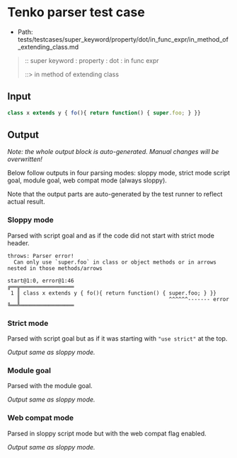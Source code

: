 # Tenko parser test case

- Path: tests/testcases/super_keyword/property/dot/in_func_expr/in_method_of_extending_class.md

> :: super keyword : property : dot : in func expr
>
> ::> in method of extending class

## Input

`````js
class x extends y { fo(){ return function() { super.foo; } }}
`````

## Output

_Note: the whole output block is auto-generated. Manual changes will be overwritten!_

Below follow outputs in four parsing modes: sloppy mode, strict mode script goal, module goal, web compat mode (always sloppy).

Note that the output parts are auto-generated by the test runner to reflect actual result.

### Sloppy mode

Parsed with script goal and as if the code did not start with strict mode header.

`````
throws: Parser error!
  Can only use `super.foo` in class or object methods or in arrows nested in those methods/arrows

start@1:0, error@1:46
╔══╦═════════════════
 1 ║ class x extends y { fo(){ return function() { super.foo; } }}
   ║                                               ^^^^^^------- error
╚══╩═════════════════

`````

### Strict mode

Parsed with script goal but as if it was starting with `"use strict"` at the top.

_Output same as sloppy mode._

### Module goal

Parsed with the module goal.

_Output same as sloppy mode._

### Web compat mode

Parsed in sloppy script mode but with the web compat flag enabled.

_Output same as sloppy mode._
